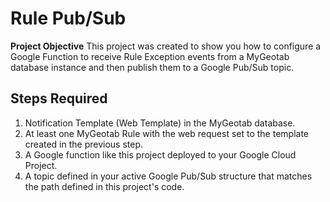 # Rule Pub/Sub

**Project Objective**
This project was created to show you how to configure a Google Function to receive Rule Exception events from a MyGeotab database instance and then publish them to a Google Pub/Sub topic.

## Steps Required ##
1. Notification Template (Web Template) in the MyGeotab database.
2. At least one MyGeotab Rule with the web request set to the template created in the previous step.
3. A Google function like this project deployed to your Google Cloud Project.
4. A topic defined in your active Google Pub/Sub structure that matches the path defined in this project's code.
